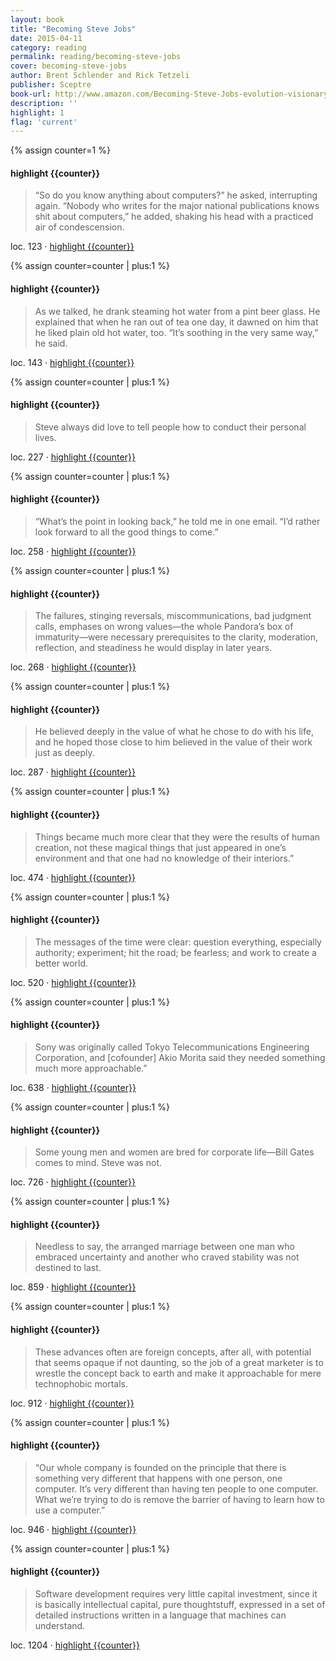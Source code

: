 ```yaml
---
layout: book
title: "Becoming Steve Jobs"
date: 2015-04-11
category: reading
permalink: reading/becoming-steve-jobs
cover: becoming-steve-jobs
author: Brent Schlender and Rick Tetzeli
publisher: Sceptre
book-url: http://www.amazon.com/Becoming-Steve-Jobs-evolution-visionary-ebook/dp/B00P6URK66/ref=tmm_kin_swatch_0?_encoding=UTF8&sr=&qid=
description: ''
highlight: 1
flag: 'current'
---
```


{% assign counter=1 %}
#### highlight {{counter}}
>“So do you know anything about computers?” he asked, interrupting again. “Nobody who writes for the major national publications knows shit about computers,” he added, shaking his head with a practiced air of condescension. 

loc. 123 &middot; [highlight {{counter}}](#highlight-{{counter}})

{% assign counter=counter | plus:1 %}
#### highlight {{counter}}
>As we talked, he drank steaming hot water from a pint beer glass. He explained that when he ran out of tea one day, it dawned on him that he liked plain old hot water, too. “It’s soothing in the very same way,” he said. 

loc. 143 &middot; [highlight {{counter}}](#highlight-{{counter}})

{% assign counter=counter | plus:1 %}
#### highlight {{counter}}
>Steve always did love to tell people how to conduct their personal lives. 

loc. 227 &middot; [highlight {{counter}}](#highlight-{{counter}})

{% assign counter=counter | plus:1 %}
#### highlight {{counter}}
>“What’s the point in looking back,” he told me in one email. “I’d rather look forward to all the good things to come.” 

loc. 258 &middot; [highlight {{counter}}](#highlight-{{counter}})

{% assign counter=counter | plus:1 %}
#### highlight {{counter}}
>The failures, stinging reversals, miscommunications, bad judgment calls, emphases on wrong values—the whole Pandora’s box of immaturity—were necessary prerequisites to the clarity, moderation, reflection, and steadiness he would display in later years. 

loc. 268 &middot; [highlight {{counter}}](#highlight-{{counter}})

{% assign counter=counter | plus:1 %}
#### highlight {{counter}}
>He believed deeply in the value of what he chose to do with his life, and he hoped those close to him believed in the value of their work just as deeply. 

loc. 287 &middot; [highlight {{counter}}](#highlight-{{counter}})

{% assign counter=counter | plus:1 %}
#### highlight {{counter}}
>Things became much more clear that they were the results of human creation, not these magical things that just appeared in one’s environment and that one had no knowledge of their interiors.” 

loc. 474 &middot; [highlight {{counter}}](#highlight-{{counter}})

{% assign counter=counter | plus:1 %}
#### highlight {{counter}}
>The messages of the time were clear: question everything, especially authority; experiment; hit the road; be fearless; and work to create a better world. 

loc. 520 &middot; [highlight {{counter}}](#highlight-{{counter}})

{% assign counter=counter | plus:1 %}
#### highlight {{counter}}
>Sony was originally called Tokyo Telecommunications Engineering Corporation, and [cofounder] Akio Morita said they needed something much more approachable.” 

loc. 638 &middot; [highlight {{counter}}](#highlight-{{counter}})

{% assign counter=counter | plus:1 %}
#### highlight {{counter}}
>Some young men and women are bred for corporate life—Bill Gates comes to mind. Steve was not. 

loc. 726 &middot; [highlight {{counter}}](#highlight-{{counter}})

{% assign counter=counter | plus:1 %}
#### highlight {{counter}}
>Needless to say, the arranged marriage between one man who embraced uncertainty and another who craved stability was not destined to last. 

loc. 859 &middot; [highlight {{counter}}](#highlight-{{counter}})

{% assign counter=counter | plus:1 %}
#### highlight {{counter}}
>These advances often are foreign concepts, after all, with potential that seems opaque if not daunting, so the job of a great marketer is to wrestle the concept back to earth and make it approachable for mere technophobic mortals. 

loc. 912 &middot; [highlight {{counter}}](#highlight-{{counter}})

{% assign counter=counter | plus:1 %}
#### highlight {{counter}}
>“Our whole company is founded on the principle that there is something very different that happens with one person, one computer. It’s very different than having ten people to one computer. What we’re trying to do is remove the barrier of having to learn how to use a computer.” 

loc. 946 &middot; [highlight {{counter}}](#highlight-{{counter}})

{% assign counter=counter | plus:1 %}
#### highlight {{counter}}
>Software development requires very little capital investment, since it is basically intellectual capital, pure thoughtstuff, expressed in a set of detailed instructions written in a language that machines can understand. 

loc. 1204 &middot; [highlight {{counter}}](#highlight-{{counter}})
